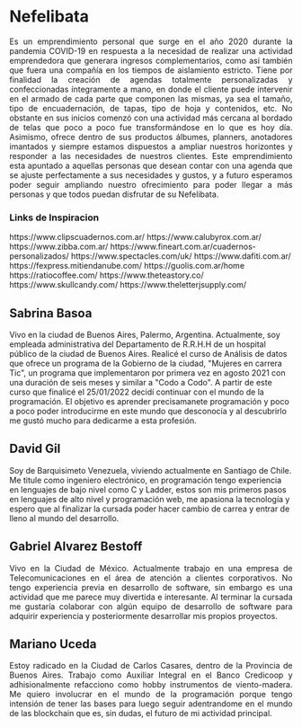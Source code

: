 <h1>Nefelibata</h1>
<p style="text-align: justify">Es un emprendimiento personal que surge en el año 2020 durante la pandemia COVID-19 en respuesta a la necesidad de realizar una actividad emprendedora que generara ingresos complementarios, como así también que fuera una compañía en los tiempos de aislamiento estricto.
Tiene por finalidad la creación de agendas totalmente personalizadas y confeccionadas íntegramente a mano, en donde el cliente puede intervenir en el armado de cada parte que componen las mismas, ya sea el tamaño, tipo de encuadernación, de tapas, tipo de hoja y contenidos, etc. No obstante en sus inicios comenzó con una actividad más cercana al bordado de telas que poco a poco fue transformándose en lo que es hoy día.
Asimismo, ofrece dentro de sus productos álbumes, planners, anotadores imantados y siempre estamos dispuestos a ampliar nuestros horizontes y responder a las necesidades de nuestros clientes.
Este emprendimiento esta apuntado a aquellas personas que desean contar con una agenda que se ajuste perfectamente a sus necesidades y gustos, y a futuro esperamos poder seguir ampliando nuestro ofrecimiento para poder llegar a más personas y que todos puedan disfrutar de su Nefelibata.</p>

<h3>Links de Inspiracion</h3>
<p>
https://www.clipscuadernos.com.ar/
https://www.calubyrox.com.ar/
https://www.zibba.com.ar/
https://www.fineart.com.ar/cuadernos-personalizados/
https://www.spectacles.com/uk/
https://www.dafiti.com.ar/
https://fexpress.mitiendanube.com/
https://guolis.com.ar/home
https://ratiocoffee.com/
https://www.theteastory.co/
https://www.skullcandy.com/
https://www.theletterjsupply.com/
</p>

<h2>Sabrina Basoa</h2>

<p>Vivo en la ciudad de Buenos Aires, Palermo, Argentina.
Actualmente, soy empleada administrativa del Departamento de R.R.H.H de un hospital público de la ciudad de Buenos Aires.
Realicé el curso de Análisis de datos que ofrece un programa de la Gobierno de la ciudad, "Mujeres en carrera Tic", un programa que implementaron por primera vez en agosto 2021 con una duración de seis meses y similar a "Codo a Codo". A partir de este curso que finalicé el 25/01/2022 decidí continuar con el mundo de la programación.
El objetivo es aprender precisamanete programación y poco a poco poder introducirme en este mundo que desconocía y al descubrirlo me gustó mucho para dedicarme a esta profesión.</p>

<h2>David Gil</h2>

<p>Soy de Barquisimeto Venezuela, viviendo actualmente en Santiago de Chile.
Me titule como ingeniero electrónico, en programación tengo experiencia en lenguajes de bajo nivel como C y Ladder, estos son mis primeros pasos en lenguajes de alto nivel y programación web, me apasiona la tecnología y espero que al finalizar la cursada poder hacer cambio de carrea y entrar de lleno al mundo del desarrollo.
</p>

<h2>Gabriel Alvarez Bestoff</h2>
<p style="text-align: justify">Vivo en la Ciudad de México. Actualmente trabajo en una empresa de Telecomunicaciones en el área de atención a clientes corporativos. No tengo experiencia previa en desarrollo de software, sin embargo es una actividad que me parece muy divertida e interesante. Al terminar la cursada me gustaría colaborar con algún equipo de desarrollo de software para adquirir experiencia y posteriormente desarrollar mis propios proyectos.</p>

<h2>Mariano Uceda</h2>
<p style="text-align: justify"> Estoy radicado en la Ciudad de Carlos Casares, dentro de la Provincia de Buenos Aires.
Trabajo como Auxiliar Integral en el Banco Credicoop y adhisionalmente refacciono como hobby instrumentos de viento-madera. 
Me quiero involucrar en el mundo de la programación porque tengo intensión de tener las bases para luego seguir adentrandome en el mundo de las blockchain que es, sin dudas, el futuro de mi actividad principal.</p>